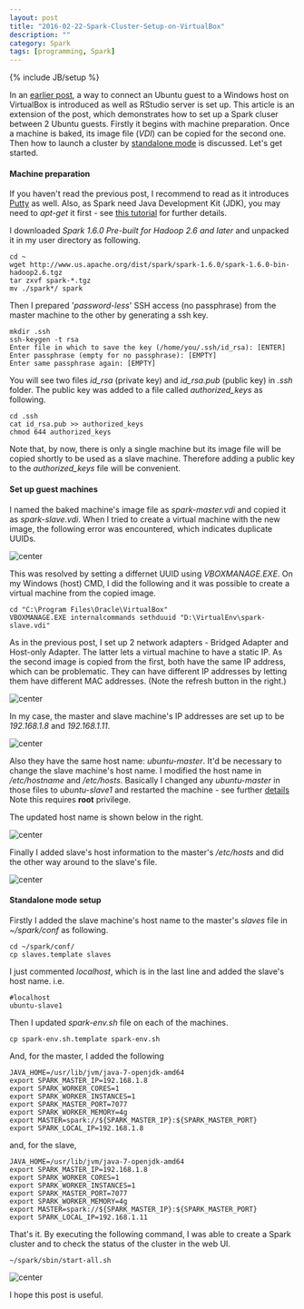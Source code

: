 ```yaml
---
layout: post
title: "2016-02-22-Spark-Cluster-Setup-on-VirtualBox"
description: ""
category: Spark
tags: [programming, Spark]
---
```

{% include JB/setup %}

In an [earlier post](http://jaehyeon-kim.github.io/2015/11/Connecting-to-VirtualBox-Guest-via-SSH-And-RStudio-Server), a way to connect an Ubuntu guest to a Windows host on VirtualBox is introduced as well as RStudio server is set up. This article is an extension of the post, which demonstrates how to set up a Spark cluser between 2 Ubuntu guests. Firstly it begins with machine preparation. Once a machine is baked, its image file (*VDI*) can be copied for the second one. Then how to launch a cluster by [standalone mode](http://spark.apache.org/docs/latest/spark-standalone.html) is discussed. Let's get started.

#### Machine preparation 

If you haven't read the previous post, I recommend to read as it introduces [Putty](http://www.chiark.greenend.org.uk/~sgtatham/putty/download.html) as well. Also, as Spark need Java Development Kit (JDK), you may need to _apt-get_ it first - see [this tutorial](https://www.digitalocean.com/community/tutorials/how-to-install-java-on-ubuntu-with-apt-get) for further details.

I downloaded _Spark 1.6.0 Pre-built for Hadoop 2.6 and later_ and unpacked it in my user directory as following.

```
cd ~
wget http://www.us.apache.org/dist/spark/spark-1.6.0/spark-1.6.0-bin-hadoop2.6.tgz
tar zxvf spark-*.tgz
mv ./spark*/ spark
```

Then I prepared '_password-less_' SSH access (no passphrase) from the master machine to the other by generating a ssh key.

```
mkdir .ssh
ssh-keygen -t rsa
Enter file in which to save the key (/home/you/.ssh/id_rsa): [ENTER]
Enter passphrase (empty for no passphrase): [EMPTY]
Enter same passphrase again: [EMPTY]
```

You will see two files *id_rsa* (private key) and *id_rsa.pub* (public key) in *.ssh* folder. The public key was added to a file called *authorized_keys* as following. 

```
cd .ssh
cat id_rsa.pub >> authorized_keys
chmod 644 authorized_keys
```

Note that, by now, there is only a single machine but its image file will be copied shortly to be used as a slave machine. Therefore adding a public key to the *authorized_keys* file will be convenient.

#### Set up guest machines

I named the baked machine's image file as _spark-master.vdi_ and copied it as _spark-slave.vdi_. When I tried to create a virtual machine with the new image, the following error was encountered, which indicates duplicate UUIDs.

![center](/figs/2016-02-22-Spark-Cluster-Setup-on-VirtualBox/01_uuid_error.png)

This was resolved by setting a differnet UUID using *VBOXMANAGE.EXE*. On my Windows (host) CMD, I did the following and it was possible to create a virtual machine from the copied image.

```
cd "C:\Program Files\Oracle\VirtualBox"
VBOXMANAGE.EXE internalcommands sethduuid "D:\VirtualEnv\spark-slave.vdi"
```
As in the previous post, I set up 2 network adapters - Bridged Adapter and Host-only Adapter. The latter lets a virtual machine to have a static IP. As the second image is copied from the first, both have the same IP address, which can be problematic. They can have different IP addresses by letting them have different MAC addresses. (Note the refresh button in the right.)

![center](/figs/2016-02-22-Spark-Cluster-Setup-on-VirtualBox/021_mac_addr.png)

In my case, the master and slave machine's IP addresses are set up to be _192.168.1.8_ and _192.168.1.11_.

![center](/figs/2016-02-22-Spark-Cluster-Setup-on-VirtualBox/02_diff_ip.png)

Also they have the same host name: *ubuntu-master*. It'd be necessary to change the slave machine's host name. I modified the host name in _/etc/hostname_ and _/etc/hosts_. Basically I changed any _ubuntu-master_ in those files to _ubuntu-slave1_ and restarted the machine - see further [details](http://askubuntu.com/questions/87665/how-do-i-change-the-hostname-without-a-restart) Note this requires **root** privilege.

The updated host name is shown below in the right.

![center](/figs/2016-02-22-Spark-Cluster-Setup-on-VirtualBox/03_hostnames.png)

Finally I added slave's host information to the master's _/etc/hosts_ and did the other way around to the slave's file.

![center](/figs/2016-02-22-Spark-Cluster-Setup-on-VirtualBox/04_etc_hosts.png)

#### Standalone mode setup

Firstly I added the slave machine's host name to the master's _slaves_ file in _~/spark/conf_ as following.

```
cd ~/spark/conf/
cp slaves.template slaves
```

I just commented _localhost_, which is in the last line and added the slave's host name. i.e.

```
#localhost
ubuntu-slave1
```

Then I updated _spark-env.sh_ file on each of the machines.

```
cp spark-env.sh.template spark-env.sh
```

And, for the master, I added the following

```
JAVA_HOME=/usr/lib/jvm/java-7-openjdk-amd64
export SPARK_MASTER_IP=192.168.1.8
export SPARK_WORKER_CORES=1
export SPARK_WORKER_INSTANCES=1
export SPARK_MASTER_PORT=7077
export SPARK_WORKER_MEMORY=4g
export MASTER=spark://${SPARK_MASTER_IP}:${SPARK_MASTER_PORT}
export SPARK_LOCAL_IP=192.168.1.8
```
and, for the slave,

```
JAVA_HOME=/usr/lib/jvm/java-7-openjdk-amd64
export SPARK_MASTER_IP=192.168.1.8
export SPARK_WORKER_CORES=1
export SPARK_WORKER_INSTANCES=1
export SPARK_MASTER_PORT=7077
export SPARK_WORKER_MEMORY=4g
export MASTER=spark://${SPARK_MASTER_IP}:${SPARK_MASTER_PORT}
export SPARK_LOCAL_IP=192.168.1.11
```

That's it. By executing the following command, I was able to create a Spark cluster and to check the status of the cluster in the web UI.

```
~/spark/sbin/start-all.sh
```

![center](/figs/2016-02-22-Spark-Cluster-Setup-on-VirtualBox/05_webui.png)

I hope this post is useful.
